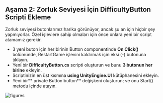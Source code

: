 ## Aşama 2: Zorluk Seviyesi İçin DifficultyButton Scripti Ekleme
Zorluk seviyesi butonlarımız harika görünüyor, ancak şu an için hiçbir şey yapmıyorlar. Özel işlevlere sahip olmaları için önce onlara yeni bir script atamamız gerekir.

- 3 yeni buton için her birinin Button componentinde **On Click()** bölümünde, RestartGame işlevini kaldırmak için eksi (-) butonuna tıklayın.
- Yeni bir **DifficultyButton.cs** scripti oluşturun ve bunu **3 butonun her birine** ekleyin.
- Scriptinizin en üst kısmına **using UnityEngine.UI** kütüphanesini ekleyin.
- Yeni bir** private Button button** değişkeni oluşturun; ve onu Start() metodu içinde atayın.

![figures]()
